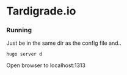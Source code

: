 # Tardigrade.io


### Running

Just be in the same dir as the config file and..
 
  `hugo server d`
  
Open browser to localhost:1313

